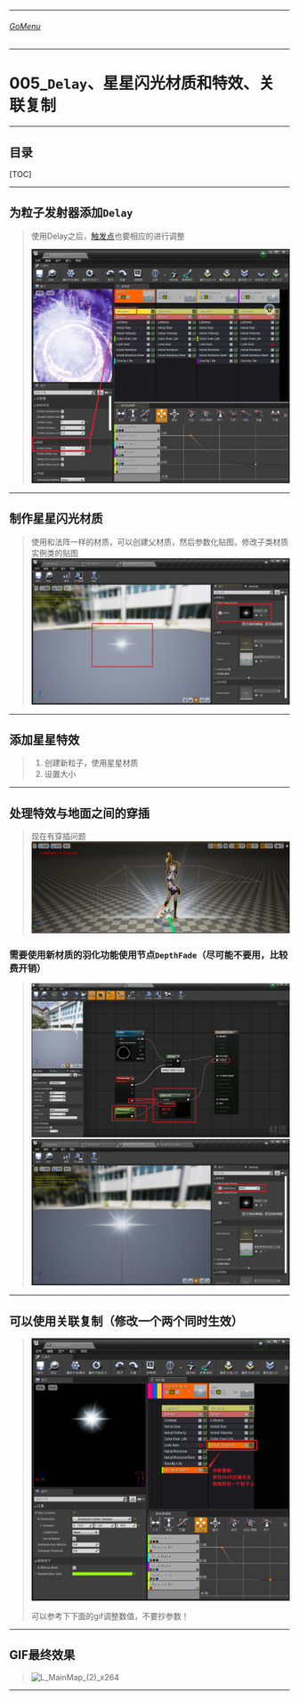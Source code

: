 

___________________________________________________________________________________________
###### [GoMenu](../UE_Effect_Menu.md)
___________________________________________________________________________________________
# 005_`Delay`、星星闪光材质和特效、关联复制


___________________________________________________________________________________________


## 目录

[TOC]


------

## 为粒子发射器添加`Delay`

> 使用Delay之后，[触发点](./UE_EffectBaseV003.md#使用`Trigger`触发)也要相应的进行调整
>
> ![image-20250318021325031](./Image/UE_EffectBaseV005/image-20250318021325031.png)

------

## 制作星星闪光材质

> 使用和法阵一样的材质，可以创建父材质，然后参数化贴图，修改子类材质实例类的贴图![image-20250318022620513](./Image/UE_EffectBaseV005/image-20250318022620513.png)

------

## 添加星星特效

> 1. 创建新粒子，使用星星材质
> 2. 设置大小

------

## 处理特效与地面之间的穿插

> 现在有穿插问题![image-20250318025607016](./Image/UE_EffectBaseV005/image-20250318025607016.png)

### 需要使用新材质的**羽化**功能使用节点`DepthFade`（尽可能不要用，比较费开销）

> ![image-20250318025955746](./Image/UE_EffectBaseV005/image-20250318025955746.png)![image-20250318030110760](./Image/UE_EffectBaseV005/image-20250318030110760.png)

------

## 可以使用关联复制（修改一个两个同时生效）

> ![image-20250318030819960](./Image/UE_EffectBaseV005/image-20250318030819960.png)
>
> 可以参考下下面的gif调整数值，不要抄参数！

------

## GIF最终效果

> ![L_MainMap_(2)_x264](./Image/UE_EffectBaseV005/L_MainMap_(2)_x264.gif)

------
